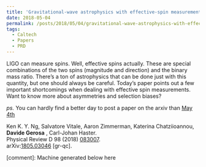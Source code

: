 ```yaml
---
title: 'Gravitational-wave astrophysics with effective-spin measurements: asymmetries and selection biases'
date: 2018-05-04
permalink: /posts/2018/05/04/gravitational-wave-astrophysics-with-effective-spin-measurements-asymmetries-and-selection-biases
tags:
  - Caltech
  - Papers
  - PRD
---
```


LIGO can measure spins. Well, effective spins actually. These are special combinations of the two spins (magnitude and direction) and the binary mass ratio. There’s a ton of astrophysics that can be done just with this quantity, but one should always be careful. Today’s paper points out a few important shortcomings when dealing with effective spin measurements. Want to know more about asymmetries and selection biases?

_ps._ You can hardly find a better day to post a paper on the arxiv than [May 4th](<https://en.wikipedia.org/wiki/Star_Wars_Day>)

Ken K. Y. Ng, Salvatore Vitale, Aaron Zimmerman, Katerina Chatziioannou, **Davide Gerosa** , Carl-Johan Haster.  
Physical Review D 98 (2018) [083007](<https://journals.aps.org/prd/abstract/10.1103/PhysRevD.98.083007>).  
arXiv:[1805.03046](<http://arxiv.org/abs/arXiv:1805.03046>) [gr-qc].

[comment]: Machine generated below here
